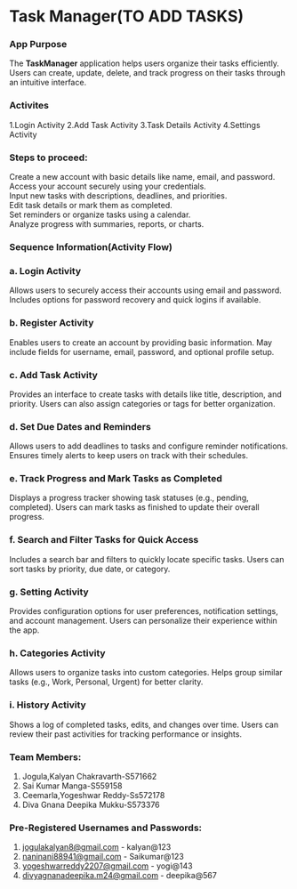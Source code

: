 # Task Manager(TO ADD TASKS) 

                                                                                                                   

  

### App Purpose
The **TaskManager** application helps users organize their tasks efficiently. Users can create, update, delete, and track progress on their tasks through an intuitive interface.

### Activites
1.Login Activity
2.Add Task Activity
3.Task Details Activity
4.Settings Activity

### Steps to proceed:
Create a new account with basic details like name, email, and password.  
Access your account securely using your credentials.  
Input new tasks with descriptions, deadlines, and priorities.  
Edit task details or mark them as completed.  
Set reminders or organize tasks using a calendar.  
Analyze progress with summaries, reports, or charts.  

### Sequence Information(Activity Flow)

### a. **Login Activity**  
Allows users to securely access their accounts using email and password. Includes options for password recovery and quick logins if available.  

### b. **Register Activity**  
Enables users to create an account by providing basic information. May include fields for username, email, password, and optional profile setup.  

### c. **Add Task Activity**  
Provides an interface to create tasks with details like title, description, and priority. Users can also assign categories or tags for better organization.  

### d. **Set Due Dates and Reminders**  
Allows users to add deadlines to tasks and configure reminder notifications. Ensures timely alerts to keep users on track with their schedules.  

### e. **Track Progress and Mark Tasks as Completed**  
Displays a progress tracker showing task statuses (e.g., pending, completed). Users can mark tasks as finished to update their overall progress.  

### f. **Search and Filter Tasks for Quick Access**  
Includes a search bar and filters to quickly locate specific tasks. Users can sort tasks by priority, due date, or category.  

### g. **Setting Activity**  
Provides configuration options for user preferences, notification settings, and account management. Users can personalize their experience within the app.  

### h. **Categories Activity**  
Allows users to organize tasks into custom categories. Helps group similar tasks (e.g., Work, Personal, Urgent) for better clarity.  

### i. **History Activity**  
Shows a log of completed tasks, edits, and changes over time. Users can review their past activities for tracking performance or insights.  

### Team Members:
1. Jogula,Kalyan Chakravarth-S571662
2. Sai Kumar Manga-S559158
3. Ceemarla,Yogeshwar Reddy-Ss572178 
4. Diva Gnana Deepika Mukku-S573376 
### Pre-Registered Usernames and Passwords:
1. jogulakalyan8@gmail.com - kalyan@123
2. naninani88941@gmail.com - Saikumar@123
3. yogeshwarreddy2207@gmail.com - yogi@143
4. divyagnanadeepika.m24@gmail.com - deepika@567








